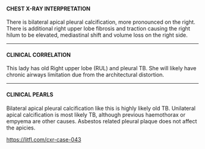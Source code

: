 #### CHEST X-RAY INTERPRETATION

There is bilateral apical pleural calcification, more pronounced on the right. There is additional right upper lobe fibrosis and traction causing the right hilum to be elevated, mediastinal shift and volume loss on the right side.

---------------
#### CLINICAL CORRELATION

This lady has old Right upper lobe (RUL) and pleural TB. She will likely have chronic airways limitation due from the architectural distortion.

---------------
#### CLINICAL PEARLS

Bilateral apical pleural calcification like this is highly likely old TB. Unilateral apical calcification is most likely TB, although previous haemothorax or empyema are other causes. Asbestos related pleural plaque does not affect the apicies.


<https://litfl.com/cxr-case-043>